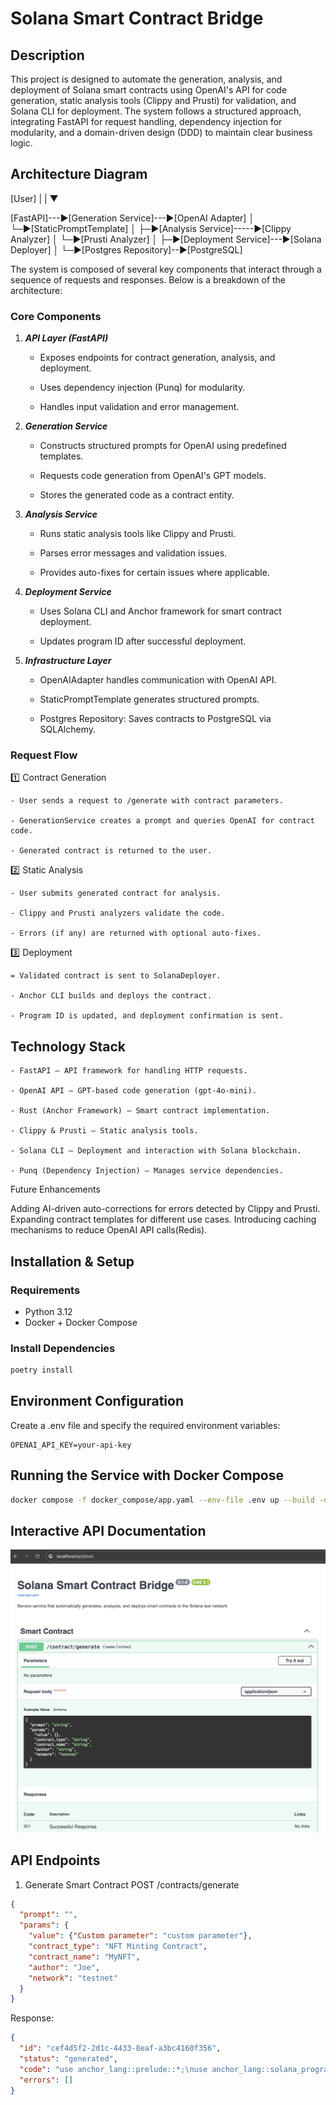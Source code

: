 # Solana Smart Contract Bridge

## Description

This project is designed to automate the generation, analysis, and deployment of Solana smart contracts using OpenAI's API for code generation, static analysis tools (Clippy and Prusti) for validation, and Solana CLI for deployment. The system follows a structured approach, integrating FastAPI for request handling, dependency injection for modularity, and a domain-driven design (DDD) to maintain clear business logic.

## Architecture Diagram

[User]
    |
    |
    ▼

[FastAPI]---▶[Generation Service]---▶[OpenAI Adapter]
          │                       └─▶[StaticPromptTemplate]
          │
          ├─▶[Analysis Service]-----▶[Clippy Analyzer]
          │                       └─▶[Prusti Analyzer]
          │
          ├─▶[Deployment Service]---▶[Solana Deployer]
          │
          └─▶[Postgres Repository]--▶[PostgreSQL]

The system is composed of several key components that interact through a sequence of requests and responses. Below is a breakdown of the architecture:

### Core Components

1. ***API Layer (FastAPI)***

    - Exposes endpoints for contract generation, analysis, and deployment.

    - Uses dependency injection (Punq) for modularity.

    - Handles input validation and error management.

2. ***Generation Service***

    - Constructs structured prompts for OpenAI using predefined templates.

    - Requests code generation from OpenAI's GPT models.

    - Stores the generated code as a contract entity.

3. ***Analysis Service***

    - Runs static analysis tools like Clippy and Prusti.

    - Parses error messages and validation issues.

    - Provides auto-fixes for certain issues where applicable.

4. ***Deployment Service***

    - Uses Solana CLI and Anchor framework for smart contract deployment.

    - Updates program ID after successful deployment.

5. ***Infrastructure Layer***

    - OpenAIAdapter handles communication with OpenAI API.

    - StaticPromptTemplate generates structured prompts.
    
    - Postgres Repository: Saves contracts to PostgreSQL via SQLAlchemy.

### Request Flow

1️⃣ Contract Generation

    - User sends a request to /generate with contract parameters.

    - GenerationService creates a prompt and queries OpenAI for contract code.

    - Generated contract is returned to the user.

2️⃣ Static Analysis

    - User submits generated contract for analysis.

    - Clippy and Prusti analyzers validate the code.

    - Errors (if any) are returned with optional auto-fixes.

3️⃣ Deployment

    = Validated contract is sent to SolanaDeployer.

    - Anchor CLI builds and deploys the contract.

    - Program ID is updated, and deployment confirmation is sent.

## Technology Stack

    - FastAPI – API framework for handling HTTP requests.

    - OpenAI API – GPT-based code generation (gpt-4o-mini).

    - Rust (Anchor Framework) – Smart contract implementation.

    - Clippy & Prusti – Static analysis tools.

    - Solana CLI – Deployment and interaction with Solana blockchain.

    - Punq (Dependency Injection) – Manages service dependencies.

Future Enhancements

Adding AI-driven auto-corrections for errors detected by Clippy and Prusti.
Expanding contract templates for different use cases.
Introducing caching mechanisms to reduce OpenAI API calls(Redis).

## Installation & Setup

### Requirements

- Python 3.12
- Docker + Docker Compose

### Install Dependencies
```bash
poetry install
```

## Environment Configuration

Create a .env file and specify the required environment variables:
```env
OPENAI_API_KEY=your-api-key
```

## Running the Service with Docker Compose
```bash
docker compose -f docker_compose/app.yaml --env-file .env up --build -d
```

## Interactive API Documentation
![alt text](134_api.png)

## API Endpoints
1. Generate Smart Contract
POST /contracts/generate
```json
{
  "prompt": "",
  "params": {
    "value": {"Custom parameter": "custom parameter"},
    "contract_type": "NFT Minting Contract",
    "contract_name": "MyNFT",
    "author": "Joe",
    "network": "testnet"
  }
}

```
Response:
```json
{
  "id": "cef4d5f2-2d1c-4433-8eaf-a3bc4160f356",
  "status": "generated",
  "code": "use anchor_lang::prelude::*;\nuse anchor_lang::solana_program::pubkey::Pubkey;\nuse std::str::FromStr;\ndeclare_id!(\"bf586cbafd73c29266cb72fbba55b5ef\");\n#[program]\npub mod mynft {\n    use super::*;\n    pub fn initialize(ctx: Context<Initialize>, _name: String, _symbol: String) -> Result<()> {\n        let nft_account = &mut ctx.accounts.nft_account;\n        nft_account.name = _name;\n        nft_account.symbol = _symbol;\n        nft_account.mint_count = 0;\n        Ok(())\n    }\n    pub fn mint(ctx: Context<Mint>, _creator: Pubkey) -> Result<()> {\n        let nft_account = &mut ctx.accounts.nft_account;\n        require!(_creator == ctx.accounts.owner.key(), MyError::Unauthorized);\n        require!(nft_account.mint_count < 10000, MyError::MaxSupplyReached);\n        nft_account.mint_count += 1;\n        let new_token = Token::new(_creator, nft_account.mint_count); // Assuming Token struct exists\n        nft_account.tokens.push(new_token);\n        Ok(())\n    }\n    pub fn update_name(ctx: Context<UpdateName>, new_name: String) -> Result<()> {\n        let nft_account = &mut ctx.accounts.nft_account;\n        require!(new_name.len() <= 32, MyError::NameTooLong);\n        nft_account.name = new_name;\n        Ok(())\n    }\n}\n#[derive(Accounts)]\npub struct Initialize<'info> {\n    #[account(init, payer = signer, space = NftAccount::LEN)]\n    pub nft_account: Account<'info, NftAccount>,\n    #[account(mut)]\n    pub signer: Signer<'info>,\n    pub system_program: Program<'info, System>,\n}\n#[derive(Accounts)]\npub struct Mint<'info> {\n    #[account(mut)]\n    pub nft_account: Account<'info, NftAccount>,\n    #[account(mut)]\n    pub owner: Signer<'info>,\n}\n#[derive(Accounts)]\npub struct UpdateName<'info> {\n    #[account(mut)]\n    pub nft_account: Account<'info, NftAccount>,\n}\n#[account]\npub struct NftAccount {\n    pub name: String,\n    pub symbol: String,\n    pub mint_count: u32,\n    pub tokens: Vec<Token>, // Assuming Token struct is defined elsewhere\n}\nimpl NftAccount {\n    const LEN: usize = 8 + 4 + (32 * 3); // Adjust length as per fields\n}\n#[derive(Debug, Clone, Copy, AnchorSerialize, AnchorDeserialize)]\npub struct Token {\n    creator: Pubkey,\n    token_id: u32,\n}\n#[error]\npub enum MyError {\n    #[msg(\"You are not authorized to perform this action.\")]\n    Unauthorized,\n    #[msg(\"Maximum supply of NFTs has been reached.\")]\n    MaxSupplyReached,\n    #[msg(\"The name provided is too long.\")]\n    NameTooLong,\n}\n// Unit tests\n#[cfg(test)]\nmod tests {\n    use super::*;\n    use anchor_lang::prelude::*;\n    use anchor_lang::solana_program::clock::Clock;\n    use anchor_lang::{Key, ToAccountInfo};\n    #[test]\n    fn test_initialize() {\n        // Implement test logic for initializing NftAccount\n    }\n    #[test]\n    fn test_minting() {\n        // Implement test logic for minting NFT\n    }\n    #[test]\n    fn test_update_name() {\n        // Implement test logic for updating NFT name\n    }\n}",
  "errors": []
}
```

